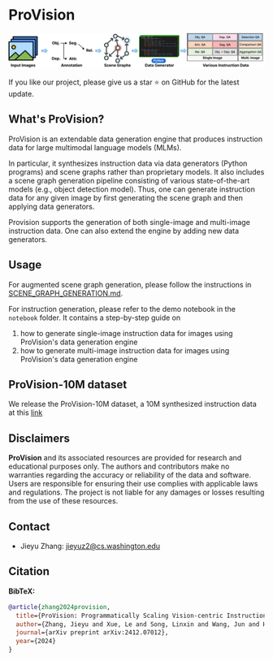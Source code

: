 # ProVision

<p align="center">
    <img src="pipeline.png" width="1000" style="margin-bottom: 0.2;"/>
<p>

If you like our project, please give us a star ⭐ on GitHub for the latest update.  </h2>




## What's ProVision?

ProVision is an extendable data generation engine that produces instruction data for large multimodal language models (MLMs). 

In particular, it synthesizes instruction data via data generators (Python programs) and scene graphs rather than proprietary models.
It also includes a scene graph generation pipeline consisting of various state-of-the-art models (e.g., object detection model). 
Thus, one can generate instruction data for any given image by first generating the scene graph and then applying data generators.

Provision supports the generation of both single-image and multi-image instruction data.
One can also extend the engine by adding new data generators.

## Usage

For augmented scene graph generation, please follow the instructions in [SCENE_GRAPH_GENERATION.md](SCENE_GRAPH_GENERATION.md).

For instruction generation, please refer to the demo notebook in the `notebook` folder.
It contains a step-by-step guide on 
1. how to generate single-image instruction data for images using ProVision's data generation engine
2. how to generate multi-image instruction data for images using ProVision's data generation engine

## ProVision-10M dataset

We release the ProVision-10M dataset, a 10M synthesized instruction data at this [link](https://huggingface.co/datasets/Salesforce/ProVision-10M)

## Disclaimers
**ProVision** and its associated resources are provided for research and educational purposes only. 
The authors and contributors make no warranties regarding the accuracy or reliability of the data and software. 
Users are responsible for ensuring their use complies with applicable laws and regulations. 
The project is not liable for any damages or losses resulting from the use of these resources.


## Contact

- Jieyu Zhang: jieyuz2@cs.washington.edu

## Citation

**BibTeX:**

```bibtex
@article{zhang2024provision,
  title={ProVision: Programmatically Scaling Vision-centric Instruction Data for Multimodal Language Models},
  author={Zhang, Jieyu and Xue, Le and Song, Linxin and Wang, Jun and Huang, Weikai and Shu, Manli and Yan, An and Ma, Zixian and Niebles, Juan Carlos and Xiong, Caiming and others},
  journal={arXiv preprint arXiv:2412.07012},
  year={2024}
}
```

